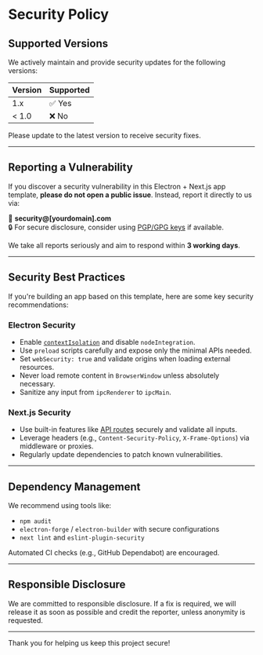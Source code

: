 # Security Policy

## Supported Versions

We actively maintain and provide security updates for the following versions:

| Version | Supported |
| ------- | --------- |
| 1.x     | ✅ Yes    |
| < 1.0   | ❌ No     |

Please update to the latest version to receive security fixes.

---

## Reporting a Vulnerability

If you discover a security vulnerability in this Electron + Next.js app template, **please do not open a public issue**. Instead, report it directly to us via:

📧 **security@[yourdomain].com**  
🔒 For secure disclosure, consider using [PGP/GPG keys](https://en.wikipedia.org/wiki/Pretty_Good_Privacy) if available.

We take all reports seriously and aim to respond within **3 working days**.

---

## Security Best Practices

If you're building an app based on this template, here are some key security recommendations:

### Electron Security

- Enable [`contextIsolation`](https://www.electronjs.org/docs/latest/tutorial/context-isolation) and disable `nodeIntegration`.
- Use `preload` scripts carefully and expose only the minimal APIs needed.
- Set `webSecurity: true` and validate origins when loading external resources.
- Never load remote content in `BrowserWindow` unless absolutely necessary.
- Sanitize any input from `ipcRenderer` to `ipcMain`.

### Next.js Security

- Use built-in features like [API routes](https://nextjs.org/docs/api-routes/introduction) securely and validate all inputs.
- Leverage headers (e.g., `Content-Security-Policy`, `X-Frame-Options`) via middleware or proxies.
- Regularly update dependencies to patch known vulnerabilities.

---

## Dependency Management

We recommend using tools like:

- `npm audit`
- `electron-forge` / `electron-builder` with secure configurations
- `next lint` and `eslint-plugin-security`

Automated CI checks (e.g., GitHub Dependabot) are encouraged.

---

## Responsible Disclosure

We are committed to responsible disclosure. If a fix is required, we will release it as soon as possible and credit the reporter, unless anonymity is requested.

---

Thank you for helping us keep this project secure!
